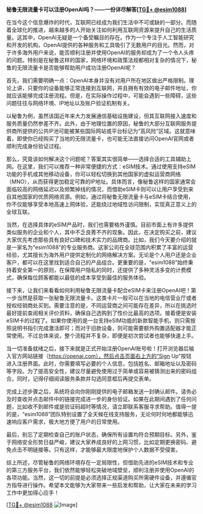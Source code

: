 **秘鲁无限流量卡可以注册OpenAI吗？——一份详尽解答[[TG💪+ @esim1088](https://t.me/s/esim1088)]**

在当今这个信息爆炸的时代，互联网已经成为我们生活中不可或缺的一部分。而随着全球化的推进，越来越多的人开始关注如何利用互联网资源来提升自己的生活质量。这其中，OpenAI无疑是一个备受瞩目的存在。作为一个专注于人工智能研究和开发的机构，OpenAI提供的各种服务和工具吸引了无数用户的目光。然而，对于许多海外用户来说，能否顺利注册并使用OpenAI的服务却成为了一个令人头疼的问题。特别是在秘鲁这样的国家，网络环境和政策法规都相对复杂的情况下，秘鲁的无限流量卡是否能够帮助用户成功注册OpenAI呢？

首先，我们需要明确一点：OpenAI本身并没有对用户所在地区做出严格限制。理论上讲，只要你的设备能够正常连接到互联网，并且拥有有效的电子邮件地址，你就应该能够完成注册流程。但是，在实际操作过程中，可能会遇到一些障碍，这些问题往往与网络环境、IP地址以及账户验证机制有关。

以秘鲁为例，虽然该国近年来大力发展通信基础设施建设，但其互联网接入速度和服务质量仍然参差不齐。此外，由于地理位置的原因，秘鲁的大部分互联网服务提供商所提供的公共IP池可能被某些国际网站或平台标记为“高风险”区域。这就意味着，即使你已经购买了当地的无限流量卡，也可能无法直接访问OpenAI官网或者顺利完成身份验证过程。

那么，究竟该如何解决这个问题呢？答案其实很简单——选择合适的工具辅助上网。在这里，我们可以推荐一种非常便捷的方式：eSIM技术。通过使用支持eSIM功能的手机或其他移动设备，你可以轻松切换到其他国家的虚拟运营商网络（MNO），从而获得更加稳定可靠的IP地址。具体而言，像秘鲁这样的国家通常会面临较高的网络延迟以及频繁掉线的情况，而借助eSIM卡则可以让用户享受到来自其他国家的优质网络资源。例如，通过将秘鲁无限流量卡与eSIM卡结合使用，你不仅能够享受本地高速上网体验，还能绕过地域性访问限制，实现真正意义上的全球互联。

当然，在选择具体的eSIM产品时，我们也需要格外谨慎。目前市面上有许多提供类似服务的企业和个人，其中不乏良莠不齐的现象。因此，在决定购买之前，建议大家优先考虑那些具有良好口碑和技术实力的品牌商。比如，我们今天要介绍的就是一家名为“esim1088”的专业服务商。这家公司在全球范围内积累了丰富的运营经验，尤其擅长为海外用户提供定制化的网络解决方案。无论是个人用户还是企业客户，都可以在这里找到适合自己的产品组合。更重要的是，“esim1088”始终秉持着安全第一的原则，在保障用户隐私的同时，还提供了多种灵活多变的计费模式，确保每位顾客都能以最低的成本享受到最佳的服务体验。

接下来，让我们来看看如何利用秘鲁无限流量卡配合eSIM卡来注册OpenAI吧！第一步当然是获取一张秘鲁无限流量卡。这类卡片一般可以在当地的电信营业厅或者授权经销商处买到。需要注意的是，不同运营商之间可能存在差异，所以在挑选时最好提前查阅相关评价资料，确保自己选购到了性价比最高的选项。接着便是安装eSIM卡的过程了。如果你使用的是一台支持eSIM功能的新款智能手机，则只需按照说明书指引完成激活即可；而对于旧款设备，则可能需要额外购置适配器才能正常使用。不过总体来说，整个流程并不复杂，即便是初次尝试者也能够快速上手。

当一切准备就绪之后，接下来就是正式开始注册OpenAI账号啦！打开浏览器后输入官方网站链接（https://openai.com），然后点击页面右上方的“Sign Up”按钮进入注册界面。此时，你需要填写必要的个人信息，包括姓名、邮箱地址以及密码等字段。为了提高安全性，建议尽量避免使用过于简单或容易被猜测出来的密码组合。同时，记得仔细阅读服务条款并勾选同意框后再提交表单。

完成上述步骤之后，系统将会向你刚刚提供的电子邮箱发送一封确认邮件。请务必及时查收并点击邮件中的链接完成进一步的身份验证。如果在此期间遇到了任何问题，比如收不到邮件或是验证码超时等情况，请立即联系客服寻求帮助。值得一提的是，“esim1088”团队特别设置了全天候在线支持服务，无论何时何地都能够迅速响应客户需求，极大地方便了用户的日常使用。

最后，别忘了定期检查自己的账户状态，确保所有设置均符合预期目标。另外，鉴于网络安全形势日益严峻，建议大家养成良好的上网习惯，比如定期更换密码、避免点击不明链接等。只有这样，才能够最大限度地保护个人数据不受侵害。

综上所述，尽管秘鲁的网络环境存在一定局限性，但借助先进的eSIM技术和专业的第三方服务平台，我们依然能够轻松突破地域壁垒，顺利注册并使用OpenAI的各项功能。当然，这一切的前提是必须选择正规渠道购买所需硬件设备，并遵循官方指导进行操作。希望本文能够为大家带来一些启发和帮助，让大家在未来的学习工作中更加得心应手！

[[TG💪+ @esim1088](https://t.me/s/esim1088) ![Image](https://i.postimg.cc/4NQfJmqS/Snipaste-2025-05-13-00-14-12.png)]